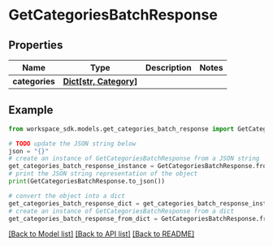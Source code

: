 # GetCategoriesBatchResponse


## Properties

Name | Type | Description | Notes
------------ | ------------- | ------------- | -------------
**categories** | [**Dict[str, Category]**](Category.md) |  | 

## Example

```python
from workspace_sdk.models.get_categories_batch_response import GetCategoriesBatchResponse

# TODO update the JSON string below
json = "{}"
# create an instance of GetCategoriesBatchResponse from a JSON string
get_categories_batch_response_instance = GetCategoriesBatchResponse.from_json(json)
# print the JSON string representation of the object
print(GetCategoriesBatchResponse.to_json())

# convert the object into a dict
get_categories_batch_response_dict = get_categories_batch_response_instance.to_dict()
# create an instance of GetCategoriesBatchResponse from a dict
get_categories_batch_response_from_dict = GetCategoriesBatchResponse.from_dict(get_categories_batch_response_dict)
```
[[Back to Model list]](../README.md#documentation-for-models) [[Back to API list]](../README.md#documentation-for-api-endpoints) [[Back to README]](../README.md)


